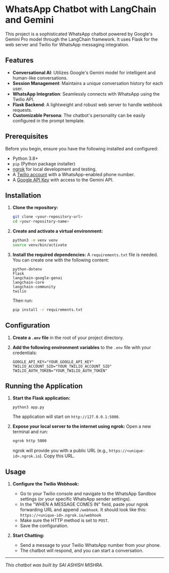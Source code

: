 # WhatsApp Chatbot with LangChain and Gemini

This project is a sophisticated WhatsApp chatbot powered by Google's Gemini Pro model through the LangChain framework. It uses Flask for the web server and Twilio for WhatsApp messaging integration.

## Features

- **Conversational AI**: Utilizes Google's Gemini model for intelligent and human-like conversations.
- **Session Management**: Maintains a unique conversation history for each user.
- **WhatsApp Integration**: Seamlessly connects with WhatsApp using the Twilio API.
- **Flask Backend**: A lightweight and robust web server to handle webhook requests.
- **Customizable Persona**: The chatbot's personality can be easily configured in the prompt template.

## Prerequisites

Before you begin, ensure you have the following installed and configured:

- Python 3.8+
- `pip` (Python package installer)
- [ngrok](https://ngrok.com/download) for local development and testing.
- A [Twilio account](https://www.twilio.com/try-twilio) with a WhatsApp-enabled phone number.
- A [Google API Key](https://aistudio.google.com/app/apikey) with access to the Gemini API.

## Installation

1.  **Clone the repository:**
    ```bash
    git clone <your-repository-url>
    cd <your-repository-name>
    ```

2.  **Create and activate a virtual environment:**
    ```bash
    python3 -m venv venv
    source venv/bin/activate
    ```

3.  **Install the required dependencies:**
    A `requirements.txt` file is needed. You can create one with the following content:
    ```
    python-dotenv
    Flask
    langchain-google-genai
    langchain-core
    langchain-community
    twilio
    ```
    Then run:
    ```bash
    pip install -r requirements.txt
    ```

## Configuration

1.  **Create a `.env` file** in the root of your project directory.

2.  **Add the following environment variables** to the `.env` file with your credentials:
    ```
    GOOGLE_API_KEY="YOUR_GOOGLE_API_KEY"
    TWILIO_ACCOUNT_SID="YOUR_TWILIO_ACCOUNT_SID"
    TWILIO_AUTH_TOKEN="YOUR_TWILIO_AUTH_TOKEN"
    ```

## Running the Application

1.  **Start the Flask application:**
    ```
    python3 app.py
    ```
    
    The application will start on `http://127.0.0.1:5000`.

2.  **Expose your local server to the internet using ngrok:**
    Open a new terminal and run:
    ```bash
    ngrok http 5000
    ```
    ngrok will provide you with a public URL (e.g., `https://<unique-id>.ngrok.io`). Copy this URL.

## Usage

1.  **Configure the Twilio Webhook:**
    - Go to your Twilio console and navigate to the WhatsApp Sandbox settings (or your specific WhatsApp sender settings).
    - In the "WHEN A MESSAGE COMES IN" field, paste your ngrok forwarding URL and append `/webhook`. It should look like this:
      `https://<unique-id>.ngrok.io/webhook`
    - Make sure the HTTP method is set to `POST`.
    - Save the configuration.

2.  **Start Chatting:**
    - Send a message to your Twilio WhatsApp number from your phone.
    - The chatbot will respond, and you can start a conversation.

---
*This chatbot was built by SAI ASHISH MISHRA.*
